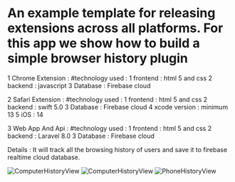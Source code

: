 # An example template for releasing extensions across all platforms. For this app we show how to build a simple browser history plugin
1 Chrome Extension : 
    #technology used : 1 frontend : html 5 and css 2 backend : javascript 3 Database : Firebase 
      cloud

2 Safari Extension : 
    #technology used : 1 frontend : html 5 and css 2 backend : swift 5.0 3 Database : Firebase 
      cloud 4 xcode version : minimum 13 5 iOS : 14

3 Web App And Api :
    #technology used : 1 frontend : html 5 and css 2 backend : Laravel 8.0 3 Database : 
      Firebase cloud

Details : It will track all the browsing history of users and save it to firebase realtime cloud database.

 ![ComputerHistoryView](laptop-screenshot.gif)
 ![ComputerHistoryView](New-Recording.gif)
 ![PhoneHistoryView](iosview.gif)
